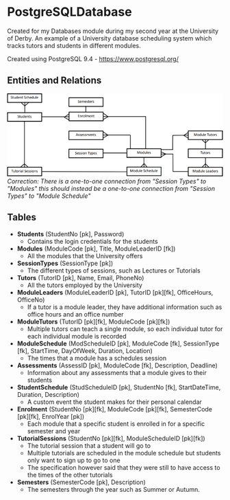 # PostgreSQLDatabase
Created for my Databases module during my second year at the University of Derby. An example of a University database scheduling system which tracks tutors and students in different modules. 

Created using PostgreSQL 9.4 - https://www.postgresql.org/

## Entities and Relations
![ERDiagram](https://github.com/Hesketh/PostgreSQLDatabase/blob/master/EntityRelationshipDiagram.png?raw=true)
*Correction: There is a one-to-one connection from "Session Types" to "Modules" this should instead be a one-to-one connection from "Session Types" to "Module Schedule"*

## Tables
- **Students** (StudentNo [pk], Password)
  - Contains the login credentials for the students
- **Modules** (ModuleCode [pk], Title, ModuleLeaderID [fk])
  - All the modules that the University offers
- **SessionTypes** (SessionType [pk])
  - The different types of sessions, such as Lectures or Tutorials
- **Tutors** (TutorID [pk], Name, Email, PhoneNo)
  - All the tutors employed by the University
- **ModuleLeaders** (ModuleLeaderID [pk], TutorID [pk][fk], OfficeHours, OfficeNo)
  - If a tutor is a module leader, they have additional information such as office hours and an office number
- **ModuleTutors** (TutorID [pk][fk], ModuleCode [pk][fk])
  - Multiple tutors can teach a single module, so each individual tutor for each individual module is recorded
- **ModuleSchedule** (ModScheduleID [pk], ModuleCode [fk], SessionType [fk], StartTime, DayOfWeek, Duration, Location)
  - The times that a module has a schedules session
- **Assessments** (AssessID [pk], ModuleCode [fk], Description, Deadline)
  - Information about any assessments that a module gives to their students
- **StudentSchedule** (StudScheduleID [pk], StudentNo [fk], StartDateTime, Duration, Description)
  - A custom event the student makes for their personal calendar
- **Enrolment** (StudentNo [pk][fk], ModuleCode [pk][fk], SemesterCode [pk][fk], EnrolYear [pk])
  - Each module that a specific student is enrolled in for a specific semester and year
- **TutorialSessions** (StudentNo [pk][fk], ModuleScheduleID [pk][fk])
  - The tutorial session that a student will go to
  - Multiple tutorials are scheduled in the module schedule but students only want to sign up to go to one
  - The specification however said that they were still to have access to the times of the other tutorials
- **Semesters** (SemesterCode [pk], Description)
  - The semesters through the year such as Summer or Autumn.
